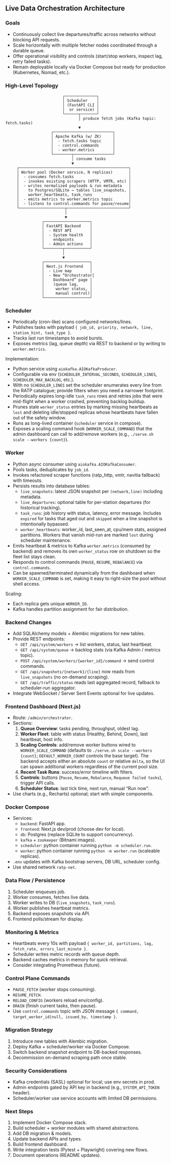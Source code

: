 ## Live Data Orchestration Architecture

### Goals
- Continuously collect live departures/traffic across networks without blocking API requests.
- Scale horizontally with multiple fetcher nodes coordinated through a durable queue.
- Offer operational visibility and controls (start/stop workers, inspect lag, retry failed tasks).
- Remain deployable locally via Docker Compose but ready for production (Kubernetes, Nomad, etc.).

### High-Level Topology

```
                         ┌──────────────┐
                         │ Scheduler    │
                         │ (FastAPI CLI │
                         │  or service) │
                         └──────┬───────┘
                                │ produce fetch jobs (Kafka topic: fetch.tasks)
                                ▼
                    ┌──────────────────────────┐
                    │ Apache Kafka (w/ ZK)     │
                    │  - fetch.tasks topic     │
                    │  - control.commands      │
                    │  - worker.metrics        │
                    └────────┬─────────────────┘
                             │ consume tasks
                             ▼
     ┌────────────────────────────────────────────────┐
     │ Worker pool (Docker service, N replicas)       │
     │  - consumes fetch.tasks                        │
     │  - invokes existing scrapers (HTTP, VMTR, etc) │
     │  - writes normalized payloads & run metadata   │
     │    to Postgres/SQLite → tables live_snapshots, │
     │    worker_heartbeats, task_runs                │
     │  - emits metrics to worker.metrics topic       │
     │  - listens to control.commands for pause/resume│
     └────────────────────┬───────────────────────────┘
                          │
                          ▼
                ┌────────────────────┐
                │ FastAPI Backend    │
                │  - REST API        │
                │  - System health   │
                │    endpoints       │
                │  - Admin actions   │
                └────────┬───────────┘
                         │
                         ▼
                ┌────────────────────┐
                │ Next.js Frontend   │
                │  - Live map        │
                │  - New “Orchestrator│
                │    Dashboard” page │
                │    (queue lag,     │
                │     worker status, │
                │     manual control)│
                └────────────────────┘
```

### Scheduler
- Periodically (cron-like) scans configured networks/lines.
- Publishes tasks with payload `{ job_id, priority, network, line, station_hint, task_type }`.
- Tracks last run timestamps to avoid bursts.
- Exposes metrics (lag, queue depth) via REST to backend or by writing to `worker.metrics`.

Implementation:
- Python service using `aiokafka.AIOKafkaProducer`.
- Configurable via env (`SCHEDULER_INTERVAL_SECONDS`, `SCHEDULER_LINES`, `SCHEDULER_MAX_BACKLOG`, etc.).
- With no `SCHEDULER_LINES` set the scheduler enumerates every line from the RATP catalogue; provide filters when you need a narrower footprint.
- Periodically expires long-idle `task_runs` rows and retries jobs that were mid-flight when a worker crashed, preventing backlog buildup.
- Prunes stale `worker_status` entries by marking missing heartbeats as `lost` and deleting idle/stopped replicas whose heartbeats have fallen out of the safety window.
- Runs as long-lived container (`scheduler` service in compose).
- Exposes a scaling command hook (`WORKER_SCALE_COMMAND`) that the admin dashboard can call to add/remove workers (e.g., `./serve.sh scale --workers {count}`).

### Worker
- Python async consumer using `aiokafka.AIOKafkaConsumer`.
- Pools tasks, deduplicates by `job_id`.
- Invokes refactored scraper functions (ratp_http, vmtr, navitia fallback) with timeouts.
- Persists results into database tables:
  - `live_snapshots`: latest JSON snapshot per `(network,line)` including metadata.
  - `live_departures`: optional table for per-station departures (for historical tracking).
  - `task_runs`: job history with status, latency, error message. Includes `expired` for tasks that aged out and `skipped` when a line snapshot is intentionally bypassed.
  - `worker_heartbeats`: worker_id, last_seen_at, cpu/mem stats, assigned partitions. Workers that vanish mid-run are marked `lost` during scheduler maintenance.
- Emits heartbeat & metrics to Kafka `worker.metrics` (consumed by backend) and removes its own `worker_status` row on shutdown so the fleet list stays clean.
- Responds to control commands (`PAUSE`, `RESUME`, `REBAlANCE`) via `control.commands`.
- Can be spawned/terminated dynamically from the dashboard when `WORKER_SCALE_COMMAND` is set, making it easy to right-size the pool without shell access.

Scaling:
- Each replica gets unique `WORKER_ID`.
- Kafka handles partition assignment for fair distribution.

### Backend Changes
- Add SQLAlchemy models + Alembic migrations for new tables.
- Provide REST endpoints:
  - `GET /api/system/workers` → list workers, status, last heartbeat.
  - `GET /api/system/queue` → backlog stats (via Kafka Admin / metrics topic).
  - `POST /api/system/workers/{worker_id}/command` → send control commands.
  - `GET /api/snapshots/{network}/{line}` now reads from `live_snapshots` (no on-demand scraping).
  - `GET /api/traffic/status` reads last aggregated record, fallback to scheduler-run aggregator.
- Integrate WebSocket / Server Sent Events optional for live updates.

### Frontend Dashboard (Next.js)
- Route: `/admin/orchestrator`.
- Sections:
  1. **Queue Overview**: tasks pending, throughput, oldest lag.
  2. **Worker Fleet**: table with status (Healthy, Behind, Down), last heartbeat, host info.
  3. **Scaling Controls**: add/remove worker buttons wired to `WORKER_SCALE_COMMAND` (defaults to `./serve.sh scale --workers {count}`; `DEFAULT_WORKER_COUNT` controls the base target). The backend accepts either an absolute `count` or relative `delta`, so the UI can spawn additional workers regardless of the current pool size.
  4. **Recent Task Runs**: success/error timeline with filters.
  5. **Controls**: buttons (`Pause`, `Resume`, `Rebalance`, `Requeue failed tasks`), trigger API calls.
  6. **Scheduler Status**: last tick time, next run, manual “Run now”.
- Use charts (e.g., Recharts) optional; start with simple components.

### Docker Compose
- Services:
  - `backend`: FastAPI app.
  - `frontend`: Next.js dev/prod (choose dev for local).
  - `db`: Postgres (replace SQLite to support concurrency).
  - `kafka` + `zookeeper` (Bitnami images).
  - `scheduler`: python container running `python -m scheduler.run`.
  - `worker`: python container running `python -m worker.run` (scaleable replicas).
- `.env` updates with Kafka bootstrap servers, DB URL, scheduler config.
- Use shared network `ratp-net`.

### Data Flow / Persistence
1. Scheduler enqueues job.
2. Worker consumes, fetches live data.
3. Worker writes to DB (`live_snapshots`, `task_runs`).
4. Worker publishes heartbeat metrics.
5. Backend exposes snapshots via API.
6. Frontend polls/stream for display.

### Monitoring & Metrics
- Heartbeats every 10s with payload `{ worker_id, partitions, lag, fetch_rate, errors_last_minute }`.
- Scheduler writes metric records with queue depth.
- Backend caches metrics in memory for quick retrieval.
- Consider integrating Prometheus (future).

### Control Plane Commands
- `PAUSE_FETCH` (worker stops consuming).
- `RESUME_FETCH`.
- `RELOAD_CONFIG` (workers reload env/config).
- `DRAIN` (finish current tasks, then pause).
- Use `control.commands` topic with JSON message `{ command, target_worker_id|null, issued_by, timestamp }`.

### Migration Strategy
1. Introduce new tables with Alembic migration.
2. Deploy Kafka + scheduler/worker via Docker Compose.
3. Switch backend snapshot endpoint to DB-backed responses.
4. Decommission on-demand scraping path once stable.

### Security Considerations
- Kafka credentials (SASL) optional for local; use env secrets in prod.
- Admin endpoints gated by API key in backend (e.g., `SYSTEM_API_TOKEN` header).
- Scheduler/worker use service accounts with limited DB permissions.

### Next Steps
1. Implement Docker Compose stack.
2. Build scheduler + worker modules with shared abstractions.
3. Add DB migration & models.
4. Update backend APIs and types.
5. Build frontend dashboard.
6. Write integration tests (Pytest + Playwright) covering new flows.
7. Document operations (README updates).
